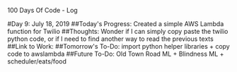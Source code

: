 100 Days Of Code - Log

#Day 9: July 18, 2019
##Today's Progress: Created a simple AWS Lambda function for Twilio
##Thoughts: Wonder if I can simply copy paste the twilio python code, or if I need to find another way to read the previous texts
##Link to Work:
##Tomorrow's To-Do: import python helper libraries + copy code to awslambda
##Future To-Do: Old Town Road ML + Blindness ML + scheduler/eats/food
